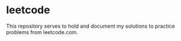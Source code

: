# leetcode
This repository serves to hold and document my solutions to practice problems from leetcode.com.
